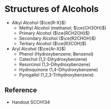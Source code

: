 # Structures of Alcohols

* Alkyl Alcohol ($\ce{R-X}$)  
  - Methyl Alcohol (methanol; $\ce{CH3OH}$)  
  - Primary Alcohol ($\ce{RCH2OH}$)  
  - Secondary Alcohol ($\ce{R2CHOH}$)  
  - Tertiary Alcohol ($\ce{R3COH}$)
* Aryl Alcohol ($\ce{Ar-X}$)  
  - Phenol (Hydroxybenzene; Benzenol)  
  - Catechol (1,2-Dihydroxybenzene)  
  - Resorcinol (1,3-Dihydroxybenzene)  
  - Hydroquinone (1,4-Dihydroxybenzene)  
  - Pyrogallol (1,2,3-Trihydroxybenzene)

## Reference

* Handout SCCH134
